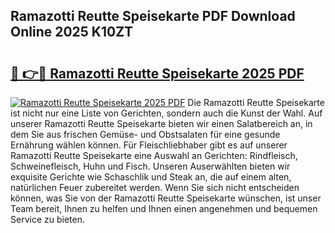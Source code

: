 ## Ramazotti Reutte Speisekarte PDF Download Online 2025 K10ZT

# <h2><a href="http://gc70qqx.nevu.top/?p=Ramazotti+Reutte+Speisekarte">🔗 👉🔴 Ramazotti Reutte Speisekarte 2025 PDF</a></h2>

[![Ramazotti Reutte Speisekarte 2025 PDF](https://i.imgur.com/dBaPXMq.png)](http://gc70qqx.nevu.top/?p=Ramazotti+Reutte+Speisekarte)
Die Ramazotti Reutte Speisekarte ist nicht nur eine Liste von Gerichten, sondern auch die Kunst der Wahl. Auf unserer Ramazotti Reutte Speisekarte bieten wir einen Salatbereich an, in dem Sie aus frischen Gemüse- und Obstsalaten für eine gesunde Ernährung wählen können. Für Fleischliebhaber gibt es auf unserer Ramazotti Reutte Speisekarte eine Auswahl an Gerichten: Rindfleisch, Schweinefleisch, Huhn und Fisch. Unseren Auserwählten bieten wir exquisite Gerichte wie Schaschlik und Steak an, die auf einem alten, natürlichen Feuer zubereitet werden. Wenn Sie sich nicht entscheiden können, was Sie von der Ramazotti Reutte Speisekarte wünschen, ist unser Team bereit, Ihnen zu helfen und Ihnen einen angenehmen und bequemen Service zu bieten.
